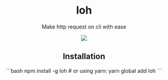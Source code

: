 <div align="center">
  <h1>loh</h1>
  <p>Make http request on cli with ease</p>
  <a href="https://npmjs.com/loh"><img src="https://badge.fury.io/js/loh.svg"></a>
  
  <h2>Installation</h2>
```bash
npm install -g loh # or using yarn: yarn global add loh
```
</div>

